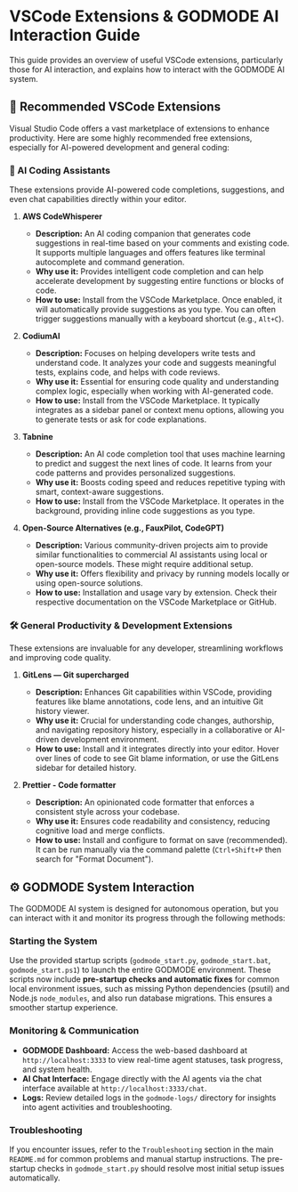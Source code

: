 # VSCode Extensions & GODMODE AI Interaction Guide

This guide provides an overview of useful VSCode extensions, particularly those for AI interaction, and explains how to interact with the GODMODE AI system.

## 🚀 Recommended VSCode Extensions

Visual Studio Code offers a vast marketplace of extensions to enhance productivity. Here are some highly recommended free extensions, especially for AI-powered development and general coding:

### 🤖 AI Coding Assistants

These extensions provide AI-powered code completions, suggestions, and even chat capabilities directly within your editor.

1.  **AWS CodeWhisperer**
    -   **Description:** An AI coding companion that generates code suggestions in real-time based on your comments and existing code. It supports multiple languages and offers features like terminal autocomplete and command generation.
    -   **Why use it:** Provides intelligent code completion and can help accelerate development by suggesting entire functions or blocks of code.
    -   **How to use:** Install from the VSCode Marketplace. Once enabled, it will automatically provide suggestions as you type. You can often trigger suggestions manually with a keyboard shortcut (e.g., `Alt+C`).

2.  **CodiumAI**
    -   **Description:** Focuses on helping developers write tests and understand code. It analyzes your code and suggests meaningful tests, explains code, and helps with code reviews.
    -   **Why use it:** Essential for ensuring code quality and understanding complex logic, especially when working with AI-generated code.
    -   **How to use:** Install from the VSCode Marketplace. It typically integrates as a sidebar panel or context menu options, allowing you to generate tests or ask for code explanations.

3.  **Tabnine**
    -   **Description:** An AI code completion tool that uses machine learning to predict and suggest the next lines of code. It learns from your code patterns and provides personalized suggestions.
    -   **Why use it:** Boosts coding speed and reduces repetitive typing with smart, context-aware suggestions.
    -   **How to use:** Install from the VSCode Marketplace. It operates in the background, providing inline code suggestions as you type.

4.  **Open-Source Alternatives (e.g., FauxPilot, CodeGPT)**
    -   **Description:** Various community-driven projects aim to provide similar functionalities to commercial AI assistants using local or open-source models. These might require additional setup.
    -   **Why use it:** Offers flexibility and privacy by running models locally or using open-source solutions.
    -   **How to use:** Installation and usage vary by extension. Check their respective documentation on the VSCode Marketplace or GitHub.

### 🛠️ General Productivity & Development Extensions

These extensions are invaluable for any developer, streamlining workflows and improving code quality.

1.  **GitLens — Git supercharged**
    -   **Description:** Enhances Git capabilities within VSCode, providing features like blame annotations, code lens, and an intuitive Git history viewer.
    -   **Why use it:** Crucial for understanding code changes, authorship, and navigating repository history, especially in a collaborative or AI-driven development environment.
    -   **How to use:** Install and it integrates directly into your editor. Hover over lines of code to see Git blame information, or use the GitLens sidebar for detailed history.

2.  **Prettier - Code formatter**
    -   **Description:** An opinionated code formatter that enforces a consistent style across your codebase.
    -   **Why use it:** Ensures code readability and consistency, reducing cognitive load and merge conflicts.
    -   **How to use:** Install and configure to format on save (recommended). It can be run manually via the command palette (`Ctrl+Shift+P` then search for "Format Document").

## ⚙️ GODMODE System Interaction

The GODMODE AI system is designed for autonomous operation, but you can interact with it and monitor its progress through the following methods:

### Starting the System

Use the provided startup scripts (`godmode_start.py`, `godmode_start.bat`, `godmode_start.ps1`) to launch the entire GODMODE environment. These scripts now include **pre-startup checks and automatic fixes** for common local environment issues, such as missing Python dependencies (psutil) and Node.js `node_modules`, and also run database migrations. This ensures a smoother startup experience.

### Monitoring & Communication

-   **GODMODE Dashboard:** Access the web-based dashboard at `http://localhost:3333` to view real-time agent statuses, task progress, and system health.
-   **AI Chat Interface:** Engage directly with the AI agents via the chat interface available at `http://localhost:3333/chat`.
-   **Logs:** Review detailed logs in the `godmode-logs/` directory for insights into agent activities and troubleshooting.

### Troubleshooting

If you encounter issues, refer to the `Troubleshooting` section in the main `README.md` for common problems and manual startup instructions. The pre-startup checks in `godmode_start.py` should resolve most initial setup issues automatically.


